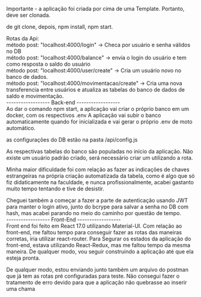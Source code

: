 Importante - a aplicação foi criada por cima de uma Template.
Portanto, deve ser clonada.

de git clone, depois, npm install, npm start.
</br>



Rotas da Api:
</br>
método post: "localhost:4000/login" -> Checa por usuário e senha válidos no DB
</br>
método post: "localhost:4000/balance" -> envia o login do usuário e tem como resposta o saldo do usuário
</br>
método post: "localhost:4000/user/create" -> Cria um usuário novo no banco de dados.
</br>
método post: "localhost:4000/movimentacao/create" -> Cria uma nova transferencia entre usuários e atualiza as tabelas do banco de dados de saldo e movimentação.
</br>
------------------ Back-end ------------------
</br>
Ao dar o comando npm start, a aplicação vai criar o próprio banco em um docker, com os respectivos .env
A aplicação vai subir o banco automaticamente quando for inicializada e vai gerar o próprio .env de moto automático.

as configurações do DB estão na pasta /api/config.js

As respectivas tabelas do banco são populadas no início da aplicação.
Não existe um usuário padrão criado, será necessário criar um utilizando a rota.

Minha maior dificuldade foi com relação as fazer as indicações de chaves estrangeiras na própria criação automatizada da tabela, como é algo que só fiz didaticamente na faculdade, e nunca profissionalmente, acabei gastanto muito tempo tentando e tive de desistir.

Cheguei também a começar a fazer a parte de autenticação usando JWT para manter o login ativo, junto do bcrype para salvar a senha no DB com hash, mas acabei parando no meio do caminho por questão de tempo.
</br>
------------------ Front-End ------------------
</br>
Front end foi feito em React 17.0 utilizando Material-UI.
Com relação ao front-end, me faltou tempo para conseguir fazer as rotas das maneiras corretas, iria utilizar react-router.
Para Segurar os estados da aplicação do front-end, estava utilizando React-Redux, mas me faltou tempo da mesma maneira.
De qualquer modo, vou seguir construindo a aplicação até que ela esteja pronta.

De qualquer modo, estou enviando junto também um arquivo do postman que já tem as rotas pré configuradas para teste.
Não consegui fazer o tratamento de erro devido para que a aplicação não quebrasse ao inserir uma chama
